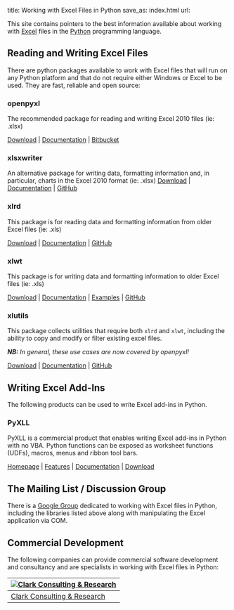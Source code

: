 title: Working with Excel Files in Python
save_as: index.html
url:

This site contains pointers to the best information available about working with [Excel](https://products.office.com/en-us/excel) files in the [Python](http://www.python.org/) programming language.


## Reading and Writing Excel Files

There are python packages available to work with Excel files that will run on any Python platform and that do not require either Windows or Excel to be used. They are fast, reliable and open source:

### openpyxl

The recommended package for reading and writing Excel 2010 files (ie: .xlsx)

[Download](http://pypi.python.org/pypi/openpyxl) | [Documentation](https://openpyxl.readthedocs.org/) | [Bitbucket](https://bitbucket.org/openpyxl/openpyxl)

### xlsxwriter

An alternative package for writing data, formatting information and, in particular, charts in the Excel 2010 format (ie: .xlsx)
[Download](https://pypi.python.org/pypi/XlsxWriter) | [Documentation](https://xlsxwriter.readthedocs.org/) | [GitHub](https://github.com/jmcnamara/XlsxWriter)

### xlrd

This package is for reading data and formatting information from older Excel files (ie: .xls)

[Download](http://pypi.python.org/pypi/xlrd) | [Documentation](http://xlrd.readthedocs.io/en/latest/) | [GitHub](https://github.com/python-excel/xlrd)

### xlwt

This package is for writing data and formatting information to older Excel files (ie: .xls)

[Download](http://pypi.python.org/pypi/xlwt) | [Documentation](http://xlwt.readthedocs.io/en/latest/) | [Examples](https://github.com/python-excel/xlwt/tree/master/examples) | [GitHub](https://github.com/python-excel/xlwt)

### xlutils

This package collects utilities that require both `xlrd` and `xlwt`, including the ability to copy and modify or filter existing excel files.

***NB:** In general, these use cases are now covered by openpyxl!*

[Download](http://pypi.python.org/pypi/xlutils) | [Documentation](http://xlutils.readthedocs.io/en/latest/) | [GitHub](https://github.com/python-excel/xlutils)

## Writing Excel Add-Ins

The following products can be used to write Excel add-ins in Python.

### PyXLL

PyXLL is a commercial product that enables writing Excel add-ins in Python with no VBA. Python functions can be exposed as
worksheet functions (UDFs), macros, menus and ribbon tool bars.

[Homepage](https://www.pyxll.com) | [Features](https://www.pyxll.com/features.html) | [Documentation](https://www.pyxll.com/docs/index.html) | [Download](https://www.pyxll.com/download.html)

## The Mailing List / Discussion Group

There is a [Google Group](http://groups.google.com/group/python-excel) dedicated to working with Excel files in Python, including the libraries listed above along with manipulating the Excel application via COM. 

## Commercial Development

The following companies can provide commercial software development and consultancy and are specialists in working with Excel files in Python:

<div class="affiliate-links"></div>

| [![Clark Consulting & Research]({static}/images/ccr_python_excel.png)](http://www.clark-consulting.eu/) |
| ------------------------------------------------------------------------------------------------------- |
| [Clark Consulting & Research](http://www.clark-consulting.eu/)                                          |
